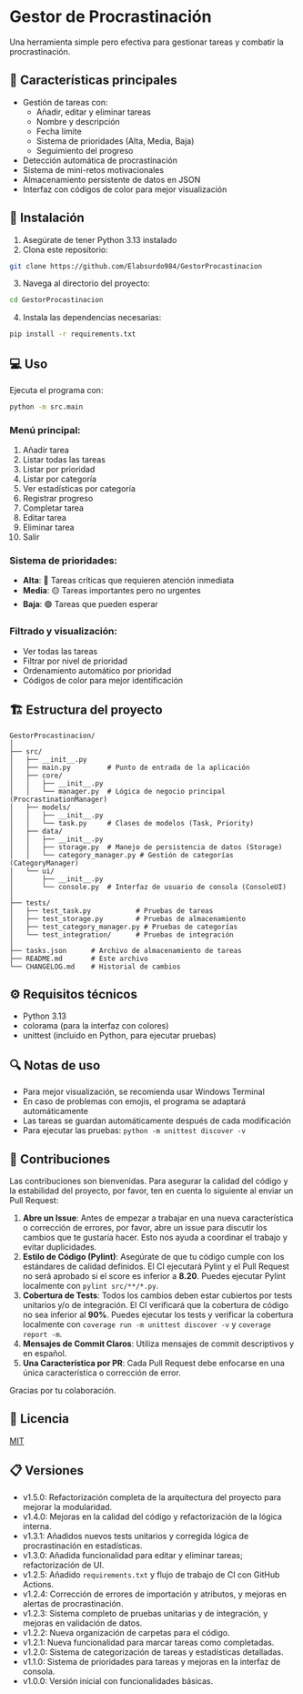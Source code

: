# Gestor de Procrastinación

Una herramienta simple pero efectiva para gestionar tareas y combatir la procrastinación.

## 🎯 Características principales

- Gestión de tareas con:
  - Añadir, editar y eliminar tareas
  - Nombre y descripción
  - Fecha límite
  - Sistema de prioridades (Alta, Media, Baja)
  - Seguimiento del progreso
- Detección automática de procrastinación
- Sistema de mini-retos motivacionales
- Almacenamiento persistente de datos en JSON
- Interfaz con códigos de color para mejor visualización

## 🚀 Instalación

1. Asegúrate de tener Python 3.13 instalado
2. Clona este repositorio:
```bash
git clone https://github.com/Elabsurdo984/GestorProcastinacion
```
3. Navega al directorio del proyecto:
```bash
cd GestorProcastinacion
```
4. Instala las dependencias necesarias:
```bash
pip install -r requirements.txt
```

## 💻 Uso

Ejecuta el programa con:

```bash
python -m src.main
```

### Menú principal:
1. Añadir tarea
2. Listar todas las tareas
3. Listar por prioridad
4. Listar por categoría
5. Ver estadísticas por categoría
6. Registrar progreso
7. Completar tarea
8. Editar tarea
9. Eliminar tarea
10. Salir

### Sistema de prioridades:
- **Alta**: 🔴 Tareas críticas que requieren atención inmediata
- **Media**: 🟡 Tareas importantes pero no urgentes
- **Baja**: 🟢 Tareas que pueden esperar

### Filtrado y visualización:
- Ver todas las tareas
- Filtrar por nivel de prioridad
- Ordenamiento automático por prioridad
- Códigos de color para mejor identificación

## 🏗️ Estructura del proyecto

```
GestorProcastinacion/
│
├── src/
│   ├── __init__.py
│   ├── main.py         # Punto de entrada de la aplicación
│   ├── core/
│   │   ├── __init__.py
│   │   └── manager.py  # Lógica de negocio principal (ProcrastinationManager)
│   ├── models/
│   │   ├── __init__.py
│   │   └── task.py     # Clases de modelos (Task, Priority)
│   ├── data/
│   │   ├── __init__.py
│   │   ├── storage.py  # Manejo de persistencia de datos (Storage)
│   │   └── category_manager.py # Gestión de categorías (CategoryManager)
│   └── ui/
│       ├── __init__.py
│       └── console.py  # Interfaz de usuario de consola (ConsoleUI)
│
├── tests/
│   ├── test_task.py           # Pruebas de tareas
│   ├── test_storage.py        # Pruebas de almacenamiento
│   ├── test_category_manager.py # Pruebas de categorías
│   └── test_integration/      # Pruebas de integración
│
├── tasks.json      # Archivo de almacenamiento de tareas
├── README.md       # Este archivo
└── CHANGELOG.md    # Historial de cambios
```

## ⚙️ Requisitos técnicos
- Python 3.13
- colorama (para la interfaz con colores)
- unittest (incluido en Python, para ejecutar pruebas)

## 🔍 Notas de uso
- Para mejor visualización, se recomienda usar Windows Terminal
- En caso de problemas con emojis, el programa se adaptará automáticamente
- Las tareas se guardan automáticamente después de cada modificación
- Para ejecutar las pruebas: `python -m unittest discover -v`

## 🤝 Contribuciones

Las contribuciones son bienvenidas. Para asegurar la calidad del código y la estabilidad del proyecto, por favor, ten en cuenta lo siguiente al enviar un Pull Request:

1.  **Abre un Issue**: Antes de empezar a trabajar en una nueva característica o corrección de errores, por favor, abre un issue para discutir los cambios que te gustaría hacer. Esto nos ayuda a coordinar el trabajo y evitar duplicidades.
2.  **Estilo de Código (Pylint)**: Asegúrate de que tu código cumple con los estándares de calidad definidos. El CI ejecutará Pylint y el Pull Request no será aprobado si el score es inferior a **8.20**. Puedes ejecutar Pylint localmente con `pylint src/**/*.py`.
3.  **Cobertura de Tests**: Todos los cambios deben estar cubiertos por tests unitarios y/o de integración. El CI verificará que la cobertura de código no sea inferior al **90%**. Puedes ejecutar los tests y verificar la cobertura localmente con `coverage run -m unittest discover -v` y `coverage report -m`.
4.  **Mensajes de Commit Claros**: Utiliza mensajes de commit descriptivos y en español.
5.  **Una Característica por PR**: Cada Pull Request debe enfocarse en una única característica o corrección de error.

Gracias por tu colaboración.

## 📝 Licencia

[MIT](https://choosealicense.com/licenses/mit/)

## 📋 Versiones
- v1.5.0: Refactorización completa de la arquitectura del proyecto para mejorar la modularidad.
- v1.4.0: Mejoras en la calidad del código y refactorización de la lógica interna.
- v1.3.1: Añadidos nuevos tests unitarios y corregida lógica de procrastinación en estadísticas.
- v1.3.0: Añadida funcionalidad para editar y eliminar tareas; refactorización de UI.
- v1.2.5: Añadido `requirements.txt` y flujo de trabajo de CI con GitHub Actions.
- v1.2.4: Corrección de errores de importación y atributos, y mejoras en alertas de procrastinación.
- v1.2.3: Sistema completo de pruebas unitarias y de integración, y mejoras en validación de datos.
- v1.2.2: Nueva organización de carpetas para el código.
- v1.2.1: Nueva funcionalidad para marcar tareas como completadas.
- v1.2.0: Sistema de categorización de tareas y estadísticas detalladas.
- v1.1.0: Sistema de prioridades para tareas y mejoras en la interfaz de consola.
- v1.0.0: Versión inicial con funcionalidades básicas.
